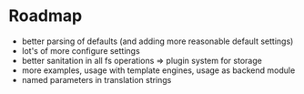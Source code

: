 Roadmap
========
* better parsing of defaults (and adding more reasonable default settings)
* lot's of more configure settings
* better sanitation in all fs operations => plugin system for storage
* more examples, usage with template engines, usage as backend module
* named parameters in translation strings
